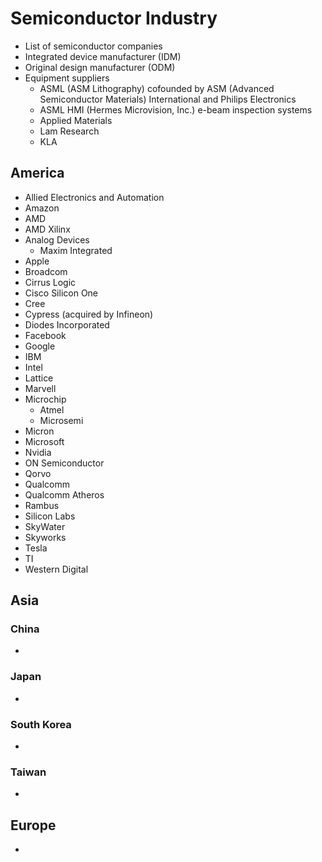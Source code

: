 # Semiconductor Industry
* List of semiconductor companies
* Integrated device manufacturer (IDM)
* Original design manufacturer (ODM)
* Equipment suppliers
  * ASML (ASM Lithography) cofounded by ASM (Advanced Semiconductor Materials) International and Philips Electronics
  * ASML HMI (Hermes Microvision, Inc.) e-beam inspection systems
  * Applied Materials
  * Lam Research
  * KLA
## America
* Allied Electronics and Automation
* Amazon
* AMD
* AMD Xilinx
* Analog Devices
  * Maxim Integrated
* Apple
* Broadcom
* Cirrus Logic
* Cisco Silicon One
* Cree
* Cypress (acquired by Infineon)
* Diodes Incorporated
* Facebook
* Google
* IBM
* Intel
* Lattice
* Marvell
* Microchip
  * Atmel
  * Microsemi
* Micron
* Microsoft
* Nvidia
* ON Semiconductor
* Qorvo
* Qualcomm
* Qualcomm Atheros
* Rambus
* Silicon Labs
* SkyWater
* Skyworks
* Tesla
* TI
* Western Digital
## Asia
### China
* 
### Japan
* 
### South Korea
* 
### Taiwan
*
## Europe
* 

